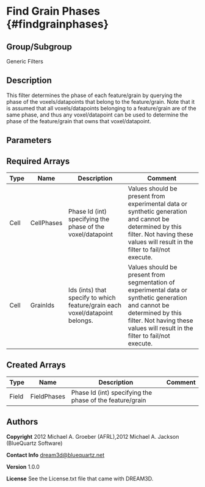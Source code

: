 Find Grain Phases {#findgrainphases}
==========   
## Group/Subgroup ##
Generic Filters

## Description ##
This filter determines the phase of each feature/grain by querying the phase of the voxels/datapoints that belong to the feature/grain. 
Note that it is assumed that all voxels/datapoints belonging to a feature/grain are of the same phase, and thus any voxel/datapoint can be used to determine the phase of the feature/grain that owns that voxel/datapoint.

## Parameters ## 

## Required Arrays ##

| Type | Name | Description | Comment |
|------|------|-------------|---------|
| Cell | CellPhases | Phase Id (int) specifying the phase of the voxel/datapoint | Values should be present from experimental data or synthetic generation and cannot be determined by this filter. Not having these values will result in the filter to fail/not execute. |
| Cell | GrainIds | Ids (ints) that specify to which feature/grain each voxel/datapoint belongs. | Values should be present from segmentation of experimental data or synthetic generation and cannot be determined by this filter. Not having these values will result in the filter to fail/not execute. |


## Created Arrays ##

| Type | Name | Description | Comment |
|------|------|-------------|---------|
| Field | FieldPhases | Phase Id (int) specifying the phase of the feature/grain |  |

## Authors ##

**Copyright** 2012 Michael A. Groeber (AFRL),2012 Michael A. Jackson (BlueQuartz Software)

**Contact Info** dream3d@bluequartz.net

**Version** 1.0.0

**License**  See the License.txt file that came with DREAM3D.



